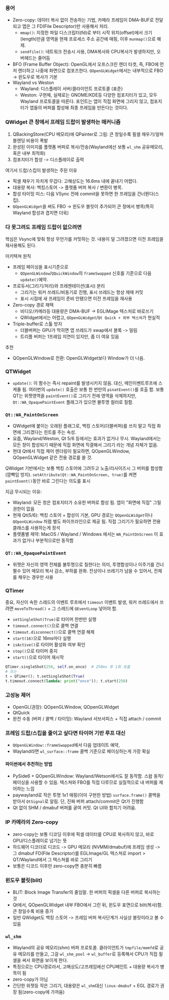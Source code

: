 ### 용어

- Zero-copy: 데이터 복사 없이 전송하는 기법, 카메라 프레임이 DMA-BUF로 전달되고 앱은 그 FD(File Descriptor)만 사용해서 처리.
  - `mmap()`: 지정한 파일 디스크립터(fd)로 부터 시작 위치(offset)에서 크기(length)만큼 영역을 현재 프로세스 주소 공간에 매핑, 이후 `munmap()`으로 해제.
  - `sendfile()`: 네트워크 전송시 사용, DMA복사와 CPU복사가 발생하지만, 오버헤드는 줄어듬
- BFO (Frame Buffer Object): OpenGL에서 오프스크린 렌더 타겟, 즉, FBO에 먼저 렌더하고 나중에 화면으로 컴포즈한다. `QOpenGLWidget`에서는 내부적으로 FBO -> 윈도우로 복사가 기본
- Wayland vs Weston
  - Wayland: 디스플레이 서버/클라이언트 프로토콜 (표준)
  - Weston: 구현체, 실제로는 GNOME/KDE등 다양한 컴포지터가 있고, 모두 Wayland 프로토콜을 따른다. 포인트는 앱이 직접 화면에 그리지 않고, 컴포지터가 앱들의 버퍼를 합성해 최종 프레임을 만든다는 것이다.

### QWidget 큰 창에서 프레임 드랍이 발생하는 매커니즘

1. QBackingStore(CPU 메모리)에 QPainter로 그림: 큰 창일수록 필셀 채우기/알파블렌딩 비용이 폭발
2. 완성된 이미지를 플랫폼 버퍼로 복사/전송(Wayland에선 보통 `wl_shm` 공유메모리, 혹은 내부 최적화)
3. 컴포지터가 합성 -> 디스플레이로 출력

여기서 드랍/스킵이 발생하는 주된 이유

- 픽셀 채우기 자치게 무겁다: 고해상도는 16.6ms 내에 끝내기 어렵다.
- 대용량 복사: 백킹스토어 -> 플랫폼 버퍼 복사 / 변환이 병목.
- 합성 타이밍 미스: 다음 VSync 전에 commit을 못하면 한 프레임을 건너뛴다(스킵).
- `QOpenGLWidget`을 써도 FBO -> 윈도우 블릿이 추가되어 큰 창에서 병목(특히 Wayland 합성과 겹치면 더욱)

### 다 못그려도 프레임 드랍이 없으려면

핵심은 Vsync에 맞춰 항상 무언가를 커밋하는 것. 내용이 덜 그려졌으면 이전 프레임을 재사용해도 된다.

아키텍쳐 원칙

- 프레임 페이싱을 표시기준으로
  - `QOpenGLWindow`/`QQuickWindow`의 `frameSwapped` 신호를 기준으로 다음 `update()`예약.
- 프로듀서(그리기/처리)와 프레젠테이션(표시) 분리
  - 그리기는 워커 쓰레드/비동기로 진행, 표시 쓰레드는 항상 제때 커밋
  - 표시 시점에 새 프레임이 준비 안됐으면 이전 프레임을 재사용
- Zero-copy 경로 채택
  - 비디오/카메라등 대용량은 DMA-BUF -> EGLIMage 텍스처로 바로쓰기
  - QWidget에서는 어렵고, `QOpenGLWidget`/`Qt Quick + 외부 텍스쳐`가 현실적
- Triple-buffer로 스톨 방지
  - 더블버퍼는 GPU가 막히면 앱 쓰레드가 swap에서 블록 -> 밀림
  - 트리플 버퍼는 1프레임 지연이 있지만, 좀 더 여유 있음

추천
- QOpenGLWindow로 전환: OpenGLWidget보다 Window가 더 나음.

### QTWidget
- `update()`: 이 함수는 즉시 repaint를 발생시키지 않음. 대신, 메인이벤트루프에 스케쥴 됨. 여러번의 `update()` 호출은 보통 한 번만의 `pinatEvent()`를 호출 함. 보통 QT는 위젯영역을 `paintEvent()`로 그리기 전에 영역을 삭제하지만, `Qt::WA_OpaquePaintEvent` 플래그가 있으면 불투명 컬러로 칠함. 

### `Qt::WA_PaintOnScreen`

- QWidget에 붙이는 오래된 플래그로, 백킹 스토어(더블버퍼)를 쓰지 말고 직접 화면에 그리겠다는 힌트를 주는 속성.
- 요즘, Wayland/Weston, Qt 5/6 등에서는 효과가 없거나 무시. Wayland에서는 모든 창이 합성되기 때문에 직접 화면에 직결해서 그리기 라는 개념 자체가 없음.
- 현대 Qt에서 직접 제어 렌더링이 필요하면, QOpenGLWindow, QOpenGLWidget 같은 전용 경로를 쓸 것.

QWidget 기반에서는 보통 백킹 스토어에 그려두고 노출/리사이즈시 그 버퍼를 합성함(깜빡임 방지). `setAttribute(Qt::WA_PaintOnScreen, true)`를 켜면 `paintEvent()`동안 바로 그린다는 의도를 표시

지금 무시되는 이유:

- Wayland: 모든 창은 컴포지터가 소유한 버퍼로 함성 됨. 앱이 "화면에 직접" 그릴 권한이 없음
- 현재 Qt(5/6): 백킹 스토어 + 합성이 기본, GPU 경로는 `QOpenGLWidget`이나 `QOpenGLWindow` 처렴 별도 파이프라인으로 제공 됨. 직접 그리기가 필요하면 전용 클래스를 사용하는게 정석
- 플랫폼별 제약: MacOS / Wayland / Windows 에서는 `WA_PaintOnScreen` 이 효과가 없거나 부분적으로만 동작함

### `QT::WA_OpaquePaintEvent`
- 위젯은 자신의 영역 전체를 불투명으로 칠한다는 의미, 투명합성이나 이주기를 건너뛸수 있어 메모리 복사 감소, 부하를 완화. 잔상이나 쓰레기가 남을 수 있어서, 전체를 채우는 경우만 사용

### QTimer
중요, 자신이 속한 스레드의 이벤트 루프에서 `timeout` 이벤트 발생, 워커 쓰레드에서 쓰려면 `moveToThread()` + 그 스레드에 `QEventLoop` 넣어야 함.

- `setSingleShot(True)`로 타이머 한번만 실행
- `timeout.connect()`으로 콜백 연결
- `timeout.disconnect()`으로 콜백 연결 해제
- `start(16)`으로 16ms마다 실행
- `isActive()`로 타이머 활성화 여부 확인
- `stop()`으로 타이머 중지
- `start()`으로 타이머 재시작

```python
QTimer.singleShot(250, self.on_once)  # 250ms 후 1회 호출
# 또는
t = QTimer(); t.setSingleShot(True)
t.timeout.connect(lambda: print("once")); t.start(250)
```


### 고성능 제어

- OpenGL(권장): QOpenGLWindow, QOpenGLWidget
- QtQuick
- 완전 수동 (버퍼 / 콜백 / 타이밍): Wayland 서브서피스 + 직접 attach / commit

### 프레임 드랍/스킵을 줄이고 싶다면 타이머 기반 루프 대신

- `QOpenGLWindow::frameSwapped`에서 다음 업데이트 예약,
- Wayland라면 `wl_surface::frame` 콜백 기준으로 페이싱하는게 가장 확실

#### 파이썬에서 추천하는 방법

- PySide6 + QOpenGLWindow: Wayland/Wetson에서도 잘 동작함. 스왑 동작/페이싱을 사용할 수 있음. 텍스쳐와 FBO를 직접 다루므로 실질적으로 내 버퍼를 제어하는 느낌
- paywayland로 작은 투명 1x1 매핑(이미 구현한 방법) `surface.frame()` 콜백을 받아서 `QtSignal`로 알림. 단, 진짜 버퍼 attach/commit은 Qt가 진행함
- Qt 없이 SHM / dmabuf 버퍼를 궅여 커밋. Qt UI와 합치기 어려움.

### IP 카메라의 Zero-copy
- zero-copy는 보통 디코딩 이후에 픽셀 데이터를 CPU로 복사하지 않고, 바로 GPU/디스플레이로 넘기는 뜻
- 하드웨어 디코더로 디코드 -> GPU 메모리 (NVMM/dmabuf)에 프레임 생성 -> 그 dmabuf FD(File Descriptor)를 EGLImage/GL 텍스쳐로 import > QT/Wayland에서 그 텍스쳐를 바로 그리기
- 보통은 디코드 이후만 zero-copy면 충분히 빠름

### 윈도우 블릿(blit)
- BLIT: Block Image Transfer의 줄임말. 한 버퍼의 픽셀을 다른 버퍼로 복사하는 것
- Qt에서, QOpenGLWidget 내부 FBO에서 그린 뒤, 윈도우 표면으로 blit(복사)함. 큰 창일수록 비용 증가
- 일반 QWidget도 백킹 스토어 -> 프레임 버퍼 복사단계가 사실상 블릿이라고 볼 수 있음

### `wl_shm`
- Wayland의 공유 메모리(shm) 버퍼 프로토콜. 클라이언트가 `tmpfile/memfd`로 공유 메모리를 만들고, 그걸 `wl_shm_pool` -> `wl_buffer`로 등록해서 CPU가 직접 필셀을 써서 화면을 보이게 한다.
- 특징으로는 CPU경로라서, 고해상도/고프레임에선 CPU페인트 + 대용량 복사가 병목이 됨
- zero-copy가 아님
- 간단한 위젯등 작은 그리기, 대용량은 `wl_shm`대신 `linux-dmabuf` + EGL 경로가 권장 됨(zero-copy에 가까움)
